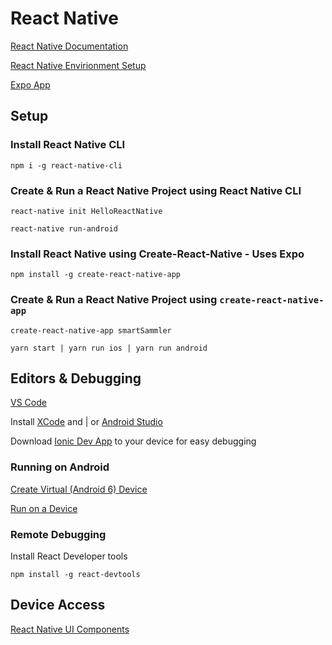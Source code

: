 # React Native

[React Native Documentation](https://facebook.github.io/react-native/docs/getting-started.html)

[React Native Envirionment Setup](https://reactnative.dev/docs/environment-setup)

[Expo App](https://expo.io/tools)

## Setup

### Install React Native CLI

```
npm i -g react-native-cli
```

### Create & Run a React Native Project using React Native CLI

```
react-native init HelloReactNative
```

```
react-native run-android
```

### Install React Native using Create-React-Native - Uses Expo

```
npm install -g create-react-native-app
```

### Create & Run a React Native Project using `create-react-native-app`

```
create-react-native-app smartSammler
```

```
yarn start | yarn run ios | yarn run android
```

## Editors & Debugging

[VS Code](https://code.visualstudio.com/)

Install [XCode](https://developer.apple.com/xcode/) and | or [Android Studio](https://developer.android.com/studio/)

Download [Ionic Dev App](https://ionicframework.com/docs/pro/devapp/) to your device for easy debugging

### Running on Android

[Create Virtual (Android 6) Device](https://developer.android.com/studio/run/managing-avds)

[Run on a Device](https://facebook.github.io/react-native/docs/running-on-device.html)

### Remote Debugging

Install React Developer tools

```
npm install -g react-devtools
```

## Device Access

[React Native UI Components](https://facebook.github.io/react-native/docs/native-components-ios.html)
